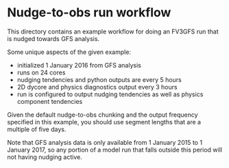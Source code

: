 # Nudge-to-obs run workflow

This directory contains an example workflow for doing an FV3GFS run
that is nudged towards GFS analysis.

Some unique aspects of the given example:
- initialized 1 January 2016 from GFS analysis
- runs on 24 cores
- nudging tendencies and python outputs are every 5 hours
- 2D dycore and physics diagnostics output every 3 hours
- run is configured to output nudging tendencies as well as physics component tendencies

Given the default nudge-to-obs chunking and the output frequency specified in this example,
you should use segment lengths that are a multiple of five days.

Note that GFS analysis data is only available from 1 January 2015 to 1 January 2017, so
any portion of a model run that falls outside this period will not having nudging active.